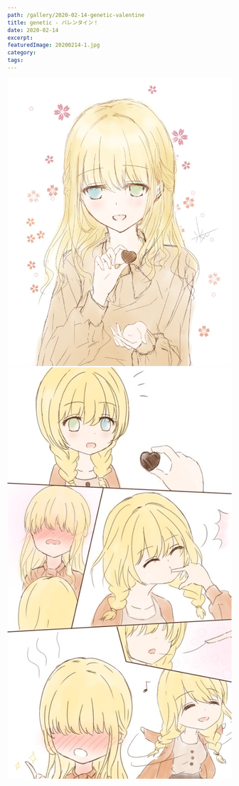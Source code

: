 ```yaml
---
path: /gallery/2020-02-14-genetic-valentine
title: genetic - バレンタイン！
date: 2020-02-14
excerpt:
featuredImage: 20200214-1.jpg
category:
tags:
---
```


![](20200214-1.jpg)
![](20200214-2.jpg)
